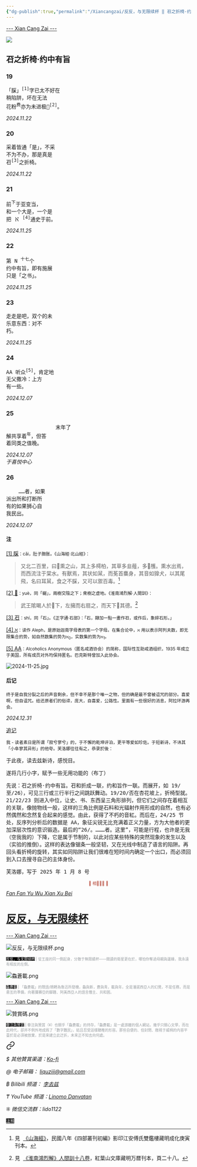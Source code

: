 ```yaml
---
{"dg-publish":true,"permalink":"/Xiancangzai/反反，与无限续杯 ‖ 䂖之折椅·约中有旨/","tags":["李去兹","良弼","反反与无限续杯","芙洛娜"],"created":"2024-11-26T13:12:32.830+08:00"}
---
```



<div class="splitline"><a href="https://www.xiancangzai.com/">--- Xian Cang Zai ---</a></div>

![](https://upload.wikimedia.org/wikipedia/commons/8/89/Lion_and_bull%2C_Mohammed_Siyah_Qalem.jpg)

## 䂖之折椅·约中有旨

### 19

<pre>
「䐆」<sup>[1]</sup>字已太不好在
稍陷阱，坏在无法
花粉<sup>费</sup>亦为未进极𣜀<sup>[2]</sup>。
</pre>

<cite>2024.11.22</cite>

### 20

<pre>
采着皆通「是」，不采
不为不办，那是真是
䂖<sup>[3]</sup>之折椅。
</pre>

<cite>2024.11.22</cite>

### 21

<pre>
前<sup>下</sup>于亚变当，
和一个大是，一个是
把 ℵ <sup>[4]</sup>通史于前。
</pre>

<cite>2024.11.25</cite>

### 22

<pre>
第 N <sup>十七</sup>个
约中有旨，即有施展
只是「之书」。
</pre>

<cite>2024.11.25</cite>

### 23

<pre>
走走是吧，双个的未
乐意东西：对不
朽。
</pre>

<cite>2024.11.25</cite>

### 24

<pre>
AA 听众<sup>[5]</sup>，肯定地
无父撒冷：上方
有一些。
</pre>

<cite>2024.12.07</cite>

### 25

<pre>
                末年了
解共享着<sup>年</sup>，但答
着同类之值晚。
</pre>

<cite>2024.12.07<br>于喜悦中心</cite>

### 26

<pre>
    ……者，如果
派出所和打断所
有的如果狮心自
我民出。
</pre>

<cite>2024.12.07</cite>

#### 注

<ins>[1] 䐆</ins><small>：cǎi，肚子臌胀。《山海經·北山經》：</small>

> 又北二百里，曰𮯱熏之山，其上多樗柏，其草多韭薤，多𮯱雘。熏水出焉，而西流注于棠水。有獸焉，其状如䑕，而莬首麋身，其音如獋犬，以其尾飛，名曰耳䑕，食之不䐆，又可以禦百毒。[^1]

<ins>[2] 𣜀</ins><small>：yuè，同「樾」，兩樹交陰之下；衆樹之虚地。《淮南鴻烈解·人間訓》：</small>

> 武王隂暍人於𣜀下，左擁而右扇之，而天下󴠊其德。[^2]

<ins>[3] 䂖</ins><small>：shí，同「石」。《正字通‧石部》：「石，隸加一點一畫作䂖，或作后，象碎石形。」</small>

<ins>[4] ℵ</ins><small>：读作 Aleph，是原始迦南字母表的第一个字母。在集合论中，ℵ 用以表示阿列夫数，即无限集合的势，如自然数集的势为ℵ<sub>0</sub>，实数集的势为ℵ<sub>1</sub>。</small>

<ins>[5] AA</ins><small>：Alcoholics Anonymous（匿名戒酒协会）的简称，国际性互助戒酒组织，1935 年成立于美国，所有成员对外均保持匿名。巴克斯特曾加入此协会。</small>

<div class="spacer"></div>

![2024-11-25.jpg](/img/user/%E9%99%84%E4%BB%B6/%E9%99%84%E4%BB%B62024/2024-11-25.jpg)

#### 后记

<small>终于是自我分裂之后的声音剩余，但不幸不是那个唯一之物，但的确是最不曾被诅咒的部分。喜爱啊，但自诅咒。给还原者们的俗谛，庞大，自喜爱，公路性。里面有一些很好的消息，阿拉环游再会。</small>

<cite>2024.12.31</cite>

<div class="spacer"></div>

<div class="note"><ins>追记</ins></div>

<small>我 - 读者素日是所谓「寂兮寥兮」的，于不懈的乾坤评泊，更平等爱如珍佐。于短新诗，不讳其「小阜寥其异形」的他夸。芙洛娜往往有之，恭录於後：</small>

<samp>于此夜，读去兹新诗，感悦目。</samp>

<samp>遂将几行小字，赋予一些无用功能的（布丁）</samp>

<samp>先说：䂖之折椅·约中有旨。䂖和折成一联，约和旨作一联。而展开，如 19/至/26），可见三行或三行半行之间跳跃舞动。19/20/否在杏花坡上，折椅型就。21/22/23 则进入中位，让史、书、东西呈三角形排列，但它们之间存在着相互的关联，像抛物线一般，这样的三角比例是石料和光辐射作用形成的自然，也有必然偶然和念然复合起来的感觉。由此，获得了不朽的音紅。而后在，24/25 节处，反序列分析后的数据是 AA，象征尖锐无比充满着正义力量，方为大他者的更加深层次性的意识锻造。最后的“26/。………者。这里”，可能是行程，也许是无我（空我我的）下降，它是属于节制的，以此对应某些特殊的突然现象的发生以及（实验的推倒）。这样的表达像锯条一般坚韧，又在光线中制造了语言的陷阱。再回头看折椅的旋转，其实如同陷阱让我们很难在短时间内确定一个出口，而必须回到入口去搜寻自己的主体身份。

</samp>

<samp>芙洛娜，写于 2025 年 1 月 8 号</samp>

<div class="spacer"></div>

<p style="text-align:center;color:#B54434;font-size:0.8em;">▮ 相𨳹󾗖􁴆 ▮</p>

<div class="header-container">
    <div class="triangle"></div>
    <div class="collect-media" style="background-image: url('https://www.xiancangzai.com/img/user/%E9%99%84%E4%BB%B6/%E9%99%84%E4%BB%B62024/%E5%8F%8D%E5%8F%8D%EF%BC%8C%E4%B8%8E%E6%97%A0%E9%99%90%E7%BB%AD%E6%9D%AF.png');">
        <a href="https://www.xiancangzai.com/Xiancangzai/%E5%8F%8D%E5%8F%8D%EF%BC%8C%E4%B8%8E%E6%97%A0%E9%99%90%E7%BB%AD%E6%9D%AF/" class="ncard-link"></a>
        <div class="collect-text">
            <a href="https://www.xiancangzai.com/Xiancangzai/%E5%8F%8D%E5%8F%8D%EF%BC%8C%E4%B8%8E%E6%97%A0%E9%99%90%E7%BB%AD%E6%9D%AF/">
                <cite>Fan Fan Yu Wu Xian Xu Bei</cite>
                <h1>反反，与无限续杯</h1>
            </a>
        </div>
    </div>
</div>

<div class="splitline"><a href="https://www.xiancangzai.com/">--- Xian Cang Zai ---</a></div>

![反反，与无限续杯.png](/img/user/%E9%99%84%E4%BB%B6/%E9%99%84%E4%BB%B62024/%E5%8F%8D%E5%8F%8D%EF%BC%8C%E4%B8%8E%E6%97%A0%E9%99%90%E7%BB%AD%E6%9D%AF.png)

<p style="font-size:0.7em; color:#999ea2"><ins style="font-size:1em;background: black;color:white">反反，与无限续杯</ins> | 從王座的同一側起身，分散于無限續杯——閱讀的衛星更在於，哪怕你奪過母親與邊緣，我永遠有相反的左側。</p>

![鱻蒼載.png](/img/user/%E9%99%84%E4%BB%B6/%E9%99%84%E4%BB%B62024/%E9%B1%BB%E8%92%BC%E8%BC%89.png)

<p style="font-size:0.7em; color:#999ea2"><ins style="font-size:1em;background: black;color:white">鱻蒼載</ins> | 「鱻蒼載」的隱語/鴘轉為魯迅所發機，鱻與新，蒼與青，載與年，全是潘諾西亞人的幻覺，不是任務，而是悬亙的準備，向著彌賽亞的腳踵、阿美西亞人的語言僭主、共和囻。</p>

<div class="splitline"><a href="https://www.xiancangzai.com/">--- Xian Cang Zai ---</a></div>

![贊賞碼.png](/img/user/%E9%99%84%E4%BB%B6/%E9%99%84%E4%BB%B62024/%E8%B4%8A%E8%B3%9E%E7%A2%BC.png)

<p style="font-size:0.7em; color:#999ea2"><ins style="font-size:1em;background: black;color:white">眷注與贊賞</ins> | 眷注與贊賞（¥）也關乎「鱻蒼載」的持存，「鱻蒼載」是一處游離的個人網站，幾乎只關心文學，而在此時代，卻并不例外地成爲了「數字難民」，姑且忍受這樣驕稚的形容。那些自便的、但封閉、敞視于威柄的内容平臺於是必須被放棄，於是來建立此迂折，未來正不知去向何處。</p>


<div class="transclusion internal-embed is-loaded"><a class="markdown-embed-link" href="/xiancangzai/link-tree/" aria-label="Open link"><svg xmlns="http://www.w3.org/2000/svg" width="24" height="24" viewBox="0 0 24 24" fill="none" stroke="currentColor" stroke-width="2" stroke-linecap="round" stroke-linejoin="round" class="svg-icon lucide-link"><path d="M10 13a5 5 0 0 0 7.54.54l3-3a5 5 0 0 0-7.07-7.07l-1.72 1.71"></path><path d="M14 11a5 5 0 0 0-7.54-.54l-3 3a5 5 0 0 0 7.07 7.07l1.71-1.71"></path></svg></a><div class="markdown-embed">





<cite>$ 其他贊賞渠道：[Ko-fi](https://ko-fi.com/xiancangzai)</cite>

<cite>@ 电子邮箱： liquziii@gmail.com </cite>

<cite>฿ Bilibili 频道： [李去兹](https://space.bilibili.com/1676863200)</cite>

<cite>₸ YouTube 频道：[Linomo Danvatan](http://www.youtube.com/@LinomoDanvatan) </cite>

<cite>⁜ 微信交流群：lido1122</cite>


</div></div>


<ins style="font-size:0.8em;background: black;color:white">注释</ins>

[^1]: <samp>見 [《山海經》](https://www.gujiguan.com/#/reading?bookcode=t%2Bx%2BooAVyYoE3j9TQixrqg%3D%3D&page=78&gjz=%E4%90%86)，民國八年《四部叢刊初編》影印江安傅氏雙鑑樓藏明成化庚寅刊本。</samp>
[^2]: <samp>見 [《淮南鴻烈解》人間訓十八卷](https://www.digital.archives.go.jp/DAS/meta/listPhoto?LANG=default&BID=F1000000000000101911&ID=&NO=6&TYPE=JPEG&DL_TYPE=pdf)，紅葉山文庫藏明万暦刊本，頁二十八。</samp>

